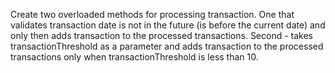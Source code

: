 Create two overloaded methods for processing transaction. 
One that validates transaction date is not in the future (is before the current date) and only then 
adds transaction to the processed transactions. 
Second - takes transactionThreshold as a parameter and  adds transaction to the processed transactions only 
when transactionThreshold is less than 10. 